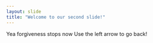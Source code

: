 ```yaml
---
layout: slide
title: "Welcome to our second slide!"
---
```

Yea forgiveness stops now
Use the left arrow to go back!
